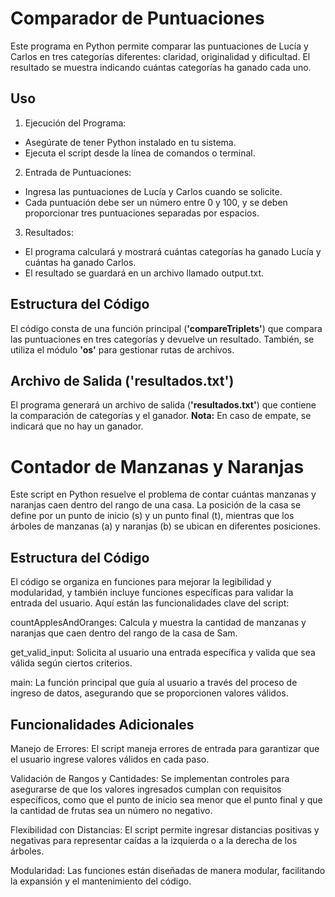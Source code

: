# Comparador de Puntuaciones
Este programa en Python permite comparar las puntuaciones de Lucía y Carlos en tres categorías diferentes: claridad, originalidad y dificultad. El resultado se muestra indicando cuántas categorías ha ganado cada uno.
## Uso
1. Ejecución del Programa:
* Asegúrate de tener Python instalado en tu sistema.
* Ejecuta el script desde la línea de comandos o terminal.
2. Entrada de Puntuaciones:
* Ingresa las puntuaciones de Lucía y Carlos cuando se solicite.
* Cada puntuación debe ser un número entre 0 y 100, y se deben proporcionar tres puntuaciones separadas por espacios.
3. Resultados:
* El programa calculará y mostrará cuántas categorías ha ganado Lucía y cuántas ha ganado Carlos.
* El resultado se guardará en un archivo llamado output.txt.
## Estructura del Código
El código consta de una función principal (**'compareTriplets'**) que compara las puntuaciones en tres categorías y devuelve un resultado. También, se utiliza el módulo **'os'** para gestionar rutas de archivos.
## Archivo de Salida ('resultados.txt')
El programa generará un archivo de salida (**'resultados.txt'**) que contiene la comparación de categorías y el ganador.
**Nota:** En caso de empate, se indicará que no hay un ganador.

# Contador de Manzanas y Naranjas
Este script en Python resuelve el problema de contar cuántas manzanas y naranjas caen dentro del rango de una casa. La posición de la casa se define por un punto de inicio (s) y un punto final (t), mientras que los árboles de manzanas (a) y naranjas (b) se ubican en diferentes posiciones.

## Estructura del Código
El código se organiza en funciones para mejorar la legibilidad y modularidad, y también incluye funciones específicas para validar la entrada del usuario. Aquí están las funcionalidades clave del script:

countApplesAndOranges: Calcula y muestra la cantidad de manzanas y naranjas que caen dentro del rango de la casa de Sam.

get_valid_input: Solicita al usuario una entrada específica y valida que sea válida según ciertos criterios.

main: La función principal que guía al usuario a través del proceso de ingreso de datos, asegurando que se proporcionen valores válidos.

## Funcionalidades Adicionales
Manejo de Errores: El script maneja errores de entrada para garantizar que el usuario ingrese valores válidos en cada paso.

Validación de Rangos y Cantidades: Se implementan controles para asegurarse de que los valores ingresados cumplan con requisitos específicos, como que el punto de inicio sea menor que el punto final y que la cantidad de frutas sea un número no negativo.

Flexibilidad con Distancias: El script permite ingresar distancias positivas y negativas para representar caídas a la izquierda o a la derecha de los árboles.

Modularidad: Las funciones están diseñadas de manera modular, facilitando la expansión y el mantenimiento del código.
